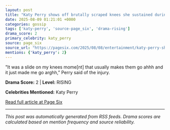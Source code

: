 ```yaml
---
layout: post
title: "Katy Perry shows off brutally scraped knees she sustained during her ‘Lifetimes’ tour"""
date: 2025-08-09 01:21:01 +0000
categories: gossip
tags: ['katy-perry', 'source-page_six', 'drama-rising']
drama_score: 2
primary_celebrity: katy_perry
source: page_six
source_url: "https://pagesix.com/2025/08/08/entertainment/katy-perry-shows-off-brutally-scraped-knees-she-sustained-during-lifetimes-tour/"""
mentions: {'katy_perry': 2}
---
```


"It was a slide on my knees mome[nt] that usually makes them go ahhh and it just made me go arghh,” Perry said of the injury.

**Drama Score:** 2 | **Level:** RISING

**Celebrities Mentioned:** Katy Perry

[Read full article at Page Six](https://pagesix.com/2025/08/08/entertainment/katy-perry-shows-off-brutally-scraped-knees-she-sustained-during-lifetimes-tour/)

---
*This post was automatically generated from RSS feeds. Drama scores are calculated based on mention frequency and source reliability.*
